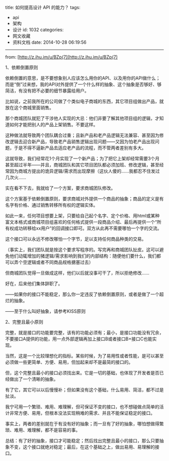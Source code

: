 title: 如何提高设计 API 的能力？
tags:
  - api
  - 架构
  - 设计
id: 1032
categories:
  - 网文收藏
  - 资料文档
date: 2014-10-28 06:19:56
---

from: [http://z.ihu.im/u/BZp(7](http://z.ihu.im/u/BZp(7)

1、依赖倒置原则

依赖倒置的意思，是不要想象别人应该怎么用你的API、以及用你的API做什么；而是“倒”过来想，我的API对外提供了一个什么样的抽象、这个抽象是否够好、够简洁，有没有把不必要的细节暴露给用户。

比如说，之前我所在的公司做了个类似电子商城的东西，其它项目组做出产品，就放在这个商城里面销售。

那个商城团队就犯了干涉他人实现的大忌：他们非要了解其他项目组的逻辑，才知道如何才能把别人的产品上架销售。不要这样。

这种做法就导致两个团队耦合过重；且新产品和老产品逻辑无法兼容、甚至因为修改逻辑去迎合新产品，导致老产品销售逻辑出现问题——又因为怕老产品出现问题，于是不得不逼新产品去适应老产品的流程，而不管两者差别有多大。

这就导致，我们经常花1个月实现了一个新产品；为了把它上架却经常需要3个月甚至超过半年——并且，商城团队和其它项目团队都必须加班、修改逻辑，甚至经常因为商城方提出的诡异逻辑/需求而出现摩擦（这伙人傻的……我都忍不住发过几次火……

实在看不下去，我就给了一个方案，要求商城团队修改。

这个方案基于依赖倒置原则，要求商城对外提供一个商品的抽象；商品的定义是有名字有价格、通过销售转移所有权的逻辑实体。

如此一来，任何项目想要上架，只要给自己起个名字、定个价格、用html或某种富文本格式或商城项目组喜欢的任何格式提供一段商品介绍、最后再提供一个“所有权成功转移给xx用户”的回调接口即可。双方从此再不需要哪怕一个字的交流。

这个接口可以永远不修改哪怕一个字节，足以支持任何商品种类的交易。

（事实上，我们团队就是按这个要求写程序的。写完再和商城团队扯皮。这可以避免他们动辄增加的猪逻辑/需求影响到我们的内部结构：随便他们要什么，我们都可以弄个空逻辑或者不同商品规格搪塞过去）

但商城团队觉得一旦做成这样，他们以后就没事可干了，所以拒绝修改……

好在，后来他们集体辞职了。

——如果你的接口不能稳定，那么你一定违反了依赖倒置原则，或者是做了一个超烂的抽象。

——至于什么叫好抽象，请参考KISS原则

2、完整且最小原则

完整，就是接口的功能要完整，该有的功能必须有；最小，是接口功能没有冗余，不要接口A提供的功能，用一点外部逻辑再加上接口B或者接口B+接口C也能实现。

当然，这是一个比较理想化的指标。某些时候，为了易用性或者性能，是可以甚至必须做一些更简单、方便、易用，但加起来却不是最简的接口的。

但，这个完整且最小的接口必须找出来。它是一切的基础，也体现了开发者是否已经做出了一个清晰的抽象。

有了它，其它可以以后慢慢补；但如果没有这个基础，什么易用、简洁，都不过是扯淡。

我宁可用一个繁琐、难用、难理解，但可保证不变的接口，也不想碰做点简单的活计非常方便、易用，但根本没法实现稍难的需求、并且不能保证稳定的接口。

事实上，两者的差别就在于有没有好的抽象；而一旦有了好的抽象，哪怕想做得繁琐、难用、难理解，都不是容易的事。

总结：有了好的抽象，接口才可能稳定；然后找出完整且最小的接口，那么只要抽象不变，这个接口就绝对稳定；最后，在这个基础之上，做出易用、易理解的接口。